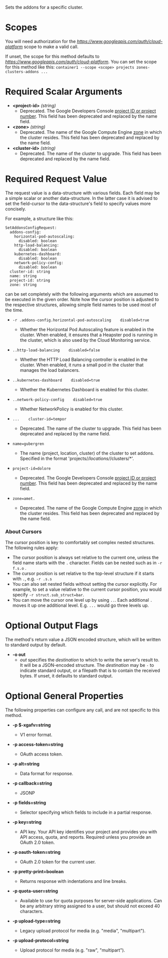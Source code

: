 Sets the addons for a specific cluster.
# Scopes

You will need authorization for the *https://www.googleapis.com/auth/cloud-platform* scope to make a valid call.

If unset, the scope for this method defaults to *https://www.googleapis.com/auth/cloud-platform*.
You can set the scope for this method like this: `container1 --scope <scope> projects zones-clusters-addons ...`
# Required Scalar Arguments
* **&lt;project-id&gt;** *(string)*
    - Deprecated. The Google Developers Console [project ID or project
        number](https://support.google.com/cloud/answer/6158840).
        This field has been deprecated and replaced by the name field.
* **&lt;zone&gt;** *(string)*
    - Deprecated. The name of the Google Compute Engine
        [zone](/compute/docs/zones#available) in which the cluster
        resides.
        This field has been deprecated and replaced by the name field.
* **&lt;cluster-id&gt;** *(string)*
    - Deprecated. The name of the cluster to upgrade.
        This field has been deprecated and replaced by the name field.
# Required Request Value

The request value is a data-structure with various fields. Each field may be a simple scalar or another data-structure.
In the latter case it is advised to set the field-cursor to the data-structure's field to specify values more concisely.

For example, a structure like this:
```
SetAddonsConfigRequest:
  addons-config:
    horizontal-pod-autoscaling:
      disabled: boolean
    http-load-balancing:
      disabled: boolean
    kubernetes-dashboard:
      disabled: boolean
    network-policy-config:
      disabled: boolean
  cluster-id: string
  name: string
  project-id: string
  zone: string

```

can be set completely with the following arguments which are assumed to be executed in the given order. Note how the cursor position is adjusted to the respective structures, allowing simple field names to be used most of the time.

* `-r .addons-config.horizontal-pod-autoscaling    disabled=true`
    - Whether the Horizontal Pod Autoscaling feature is enabled in the cluster.
        When enabled, it ensures that a Heapster pod is running in the cluster,
        which is also used by the Cloud Monitoring service.

* `..http-load-balancing    disabled=false`
    - Whether the HTTP Load Balancing controller is enabled in the cluster.
        When enabled, it runs a small pod in the cluster that manages the load
        balancers.

* `..kubernetes-dashboard    disabled=true`
    - Whether the Kubernetes Dashboard is enabled for this cluster.

* `..network-policy-config    disabled=true`
    - Whether NetworkPolicy is enabled for this cluster.


* `...    cluster-id=tempor`
    - Deprecated. The name of the cluster to upgrade.
        This field has been deprecated and replaced by the name field.
* `name=gubergren`
    - The name (project, location, cluster) of the cluster to set addons.
        Specified in the format &#39;projects/*/locations/*/clusters/*&#39;.
* `project-id=dolore`
    - Deprecated. The Google Developers Console [project ID or project
        number](https://support.google.com/cloud/answer/6158840).
        This field has been deprecated and replaced by the name field.
* `zone=amet.`
    - Deprecated. The name of the Google Compute Engine
        [zone](/compute/docs/zones#available) in which the cluster
        resides.
        This field has been deprecated and replaced by the name field.


### About Cursors

The cursor position is key to comfortably set complex nested structures. The following rules apply:

* The cursor position is always set relative to the current one, unless the field name starts with the `.` character. Fields can be nested such as in `-r f.s.o` .
* The cursor position is set relative to the top-level structure if it starts with `.`, e.g. `-r .s.s`
* You can also set nested fields without setting the cursor explicitly. For example, to set a value relative to the current cursor position, you would specify `-r struct.sub_struct=bar`.
* You can move the cursor one level up by using `..`. Each additional `.` moves it up one additional level. E.g. `...` would go three levels up.


# Optional Output Flags

The method's return value a JSON encoded structure, which will be written to standard output by default.

* **-o out**
    - *out* specifies the *destination* to which to write the server's result to.
      It will be a JSON-encoded structure.
      The *destination* may be `-` to indicate standard output, or a filepath that is to contain the received bytes.
      If unset, it defaults to standard output.
# Optional General Properties

The following properties can configure any call, and are not specific to this method.

* **-p $-xgafv=string**
    - V1 error format.

* **-p access-token=string**
    - OAuth access token.

* **-p alt=string**
    - Data format for response.

* **-p callback=string**
    - JSONP

* **-p fields=string**
    - Selector specifying which fields to include in a partial response.

* **-p key=string**
    - API key. Your API key identifies your project and provides you with API access, quota, and reports. Required unless you provide an OAuth 2.0 token.

* **-p oauth-token=string**
    - OAuth 2.0 token for the current user.

* **-p pretty-print=boolean**
    - Returns response with indentations and line breaks.

* **-p quota-user=string**
    - Available to use for quota purposes for server-side applications. Can be any arbitrary string assigned to a user, but should not exceed 40 characters.

* **-p upload-type=string**
    - Legacy upload protocol for media (e.g. &#34;media&#34;, &#34;multipart&#34;).

* **-p upload-protocol=string**
    - Upload protocol for media (e.g. &#34;raw&#34;, &#34;multipart&#34;).
